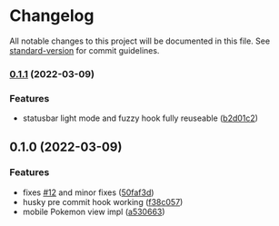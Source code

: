 # Changelog

All notable changes to this project will be documented in this file. See [standard-version](https://github.com/conventional-changelog/standard-version) for commit guidelines.

### [0.1.1](https://github.com/ItsMidnights/super-effective-calculator/compare/v0.1.0...v0.1.1) (2022-03-09)

### Features

- statusbar light mode and fuzzy hook fully reuseable ([b2d01c2](https://github.com/ItsMidnights/super-effective-calculator/commit/b2d01c24a7c2b7dace8bb89d4c7fd0b68859bda2))

## 0.1.0 (2022-03-09)

### Features

- fixes [#12](https://github.com/ItsMidnights/super-effective-calculator/issues/12) and minor fixes ([50faf3d](https://github.com/ItsMidnights/super-effective-calculator/commit/50faf3d3215ca7030af19be15fd3508ec281fc79))
- husky pre commit hook working ([f38c057](https://github.com/ItsMidnights/super-effective-calculator/commit/f38c05706b2ad9424dda0486a05fbb09417ae57e))
- mobile Pokemon view impl ([a530663](https://github.com/ItsMidnights/super-effective-calculator/commit/a530663b749592a03e8a41f450a8d9cea91c8903))
